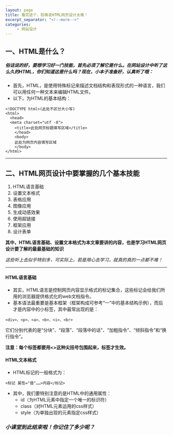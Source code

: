 ```yaml
---
layout: page
title: 看完这个，别再说HTML网页设计太难！
excerpt_separator: "<!--more-->"
categories:
     - 网站设计
---
```


<!--more-->

## 一、HTML是什么？
##### 俗话说的好，要想学习好一门技能，首先必须了解它是什么。在网站设计中听了这么久的HTML，你们知道这是什么吗？现在，小本子准备好，认真听了哦：
- 首先，HTML，是使用特殊标记来描述文档结构和表现形式的一种语言，我们可以用任何一种文本来编辑HTML文件。
- 以下，为HTML的基本结构：
```
<!DOCTYPE html>(此处不区分大小写)
<html>
  <head>
  <meta charset="utf -8">
    <title>此处网页标题填写区域</title>
    </head>
    <body>
    此处为网页内容填写区域
    </body>
</html>
```
***

## 二、HTML网页设计中要掌握的几个基本技能
1. HTML语言基础
2. 设置文本格式
3. 表格应用
4. 图像应用
5. 生成动感效果
6. 使用超链接
7. 框架应用
8. 设计表单

**其中，HTML语言基础、设置文本格式为本文章要讲的内容，也是学习HTML网页设计要了解的最最基础的知识**

*这些听上去似乎特别多，可实际上，若是用心去学习，就真的真的一点都不难！*

---

#### HTML语言基础
- 其实，HTML语言是控制网页内容显示格式的标记集合，这些标记会给我们所用的浏览器提供格式化的web文档指令。
- 基本语法最重要是基本框架（框架构成可参考“一”中的基本结构示例），而后才是内容中的小标签，其中最常出现的是：

```
<div>、<p>、<a>、<b>、<i>、<br>
```

它们分别代表的是“分块”、“段落”、“段落中的话”、“加粗指令”、“倾斜指令”和“换行指令”。

**注意：每个标签都要用<>这种尖括号包围起来，标签才生效。**


#### HTML文本格式
- HTML标记的一般格式为：

```
<标记 属性="值"……>内容</标记>
```
- 其中，我们要特别注意的是HTML中的通用属性：
   - id（为HTML元素中指定一个唯一的标识符）
   - class（对HTML元素运用的css样式）
   - style（为单独出现的元素指定css样式）

### *小课堂到此结束啦！你记住了多少呢？*